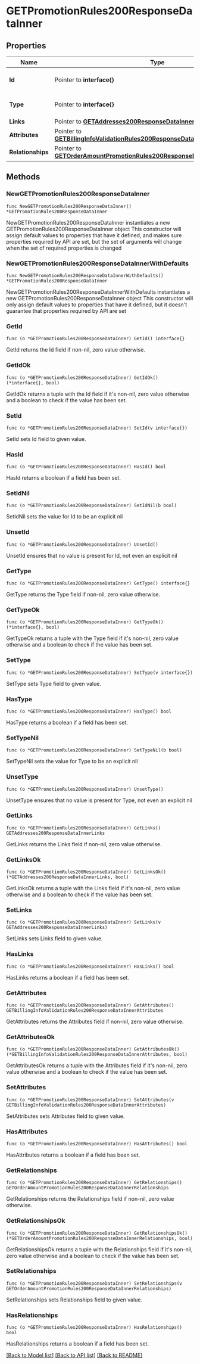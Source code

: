 # GETPromotionRules200ResponseDataInner

## Properties

Name | Type | Description | Notes
------------ | ------------- | ------------- | -------------
**Id** | Pointer to **interface{}** | The resource&#39;s id | [optional] 
**Type** | Pointer to **interface{}** | The resource&#39;s type | [optional] 
**Links** | Pointer to [**GETAddresses200ResponseDataInnerLinks**](GETAddresses200ResponseDataInnerLinks.md) |  | [optional] 
**Attributes** | Pointer to [**GETBillingInfoValidationRules200ResponseDataInnerAttributes**](GETBillingInfoValidationRules200ResponseDataInnerAttributes.md) |  | [optional] 
**Relationships** | Pointer to [**GETOrderAmountPromotionRules200ResponseDataInnerRelationships**](GETOrderAmountPromotionRules200ResponseDataInnerRelationships.md) |  | [optional] 

## Methods

### NewGETPromotionRules200ResponseDataInner

`func NewGETPromotionRules200ResponseDataInner() *GETPromotionRules200ResponseDataInner`

NewGETPromotionRules200ResponseDataInner instantiates a new GETPromotionRules200ResponseDataInner object
This constructor will assign default values to properties that have it defined,
and makes sure properties required by API are set, but the set of arguments
will change when the set of required properties is changed

### NewGETPromotionRules200ResponseDataInnerWithDefaults

`func NewGETPromotionRules200ResponseDataInnerWithDefaults() *GETPromotionRules200ResponseDataInner`

NewGETPromotionRules200ResponseDataInnerWithDefaults instantiates a new GETPromotionRules200ResponseDataInner object
This constructor will only assign default values to properties that have it defined,
but it doesn't guarantee that properties required by API are set

### GetId

`func (o *GETPromotionRules200ResponseDataInner) GetId() interface{}`

GetId returns the Id field if non-nil, zero value otherwise.

### GetIdOk

`func (o *GETPromotionRules200ResponseDataInner) GetIdOk() (*interface{}, bool)`

GetIdOk returns a tuple with the Id field if it's non-nil, zero value otherwise
and a boolean to check if the value has been set.

### SetId

`func (o *GETPromotionRules200ResponseDataInner) SetId(v interface{})`

SetId sets Id field to given value.

### HasId

`func (o *GETPromotionRules200ResponseDataInner) HasId() bool`

HasId returns a boolean if a field has been set.

### SetIdNil

`func (o *GETPromotionRules200ResponseDataInner) SetIdNil(b bool)`

 SetIdNil sets the value for Id to be an explicit nil

### UnsetId
`func (o *GETPromotionRules200ResponseDataInner) UnsetId()`

UnsetId ensures that no value is present for Id, not even an explicit nil
### GetType

`func (o *GETPromotionRules200ResponseDataInner) GetType() interface{}`

GetType returns the Type field if non-nil, zero value otherwise.

### GetTypeOk

`func (o *GETPromotionRules200ResponseDataInner) GetTypeOk() (*interface{}, bool)`

GetTypeOk returns a tuple with the Type field if it's non-nil, zero value otherwise
and a boolean to check if the value has been set.

### SetType

`func (o *GETPromotionRules200ResponseDataInner) SetType(v interface{})`

SetType sets Type field to given value.

### HasType

`func (o *GETPromotionRules200ResponseDataInner) HasType() bool`

HasType returns a boolean if a field has been set.

### SetTypeNil

`func (o *GETPromotionRules200ResponseDataInner) SetTypeNil(b bool)`

 SetTypeNil sets the value for Type to be an explicit nil

### UnsetType
`func (o *GETPromotionRules200ResponseDataInner) UnsetType()`

UnsetType ensures that no value is present for Type, not even an explicit nil
### GetLinks

`func (o *GETPromotionRules200ResponseDataInner) GetLinks() GETAddresses200ResponseDataInnerLinks`

GetLinks returns the Links field if non-nil, zero value otherwise.

### GetLinksOk

`func (o *GETPromotionRules200ResponseDataInner) GetLinksOk() (*GETAddresses200ResponseDataInnerLinks, bool)`

GetLinksOk returns a tuple with the Links field if it's non-nil, zero value otherwise
and a boolean to check if the value has been set.

### SetLinks

`func (o *GETPromotionRules200ResponseDataInner) SetLinks(v GETAddresses200ResponseDataInnerLinks)`

SetLinks sets Links field to given value.

### HasLinks

`func (o *GETPromotionRules200ResponseDataInner) HasLinks() bool`

HasLinks returns a boolean if a field has been set.

### GetAttributes

`func (o *GETPromotionRules200ResponseDataInner) GetAttributes() GETBillingInfoValidationRules200ResponseDataInnerAttributes`

GetAttributes returns the Attributes field if non-nil, zero value otherwise.

### GetAttributesOk

`func (o *GETPromotionRules200ResponseDataInner) GetAttributesOk() (*GETBillingInfoValidationRules200ResponseDataInnerAttributes, bool)`

GetAttributesOk returns a tuple with the Attributes field if it's non-nil, zero value otherwise
and a boolean to check if the value has been set.

### SetAttributes

`func (o *GETPromotionRules200ResponseDataInner) SetAttributes(v GETBillingInfoValidationRules200ResponseDataInnerAttributes)`

SetAttributes sets Attributes field to given value.

### HasAttributes

`func (o *GETPromotionRules200ResponseDataInner) HasAttributes() bool`

HasAttributes returns a boolean if a field has been set.

### GetRelationships

`func (o *GETPromotionRules200ResponseDataInner) GetRelationships() GETOrderAmountPromotionRules200ResponseDataInnerRelationships`

GetRelationships returns the Relationships field if non-nil, zero value otherwise.

### GetRelationshipsOk

`func (o *GETPromotionRules200ResponseDataInner) GetRelationshipsOk() (*GETOrderAmountPromotionRules200ResponseDataInnerRelationships, bool)`

GetRelationshipsOk returns a tuple with the Relationships field if it's non-nil, zero value otherwise
and a boolean to check if the value has been set.

### SetRelationships

`func (o *GETPromotionRules200ResponseDataInner) SetRelationships(v GETOrderAmountPromotionRules200ResponseDataInnerRelationships)`

SetRelationships sets Relationships field to given value.

### HasRelationships

`func (o *GETPromotionRules200ResponseDataInner) HasRelationships() bool`

HasRelationships returns a boolean if a field has been set.


[[Back to Model list]](../README.md#documentation-for-models) [[Back to API list]](../README.md#documentation-for-api-endpoints) [[Back to README]](../README.md)


